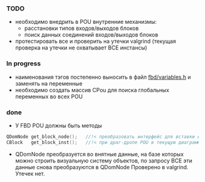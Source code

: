 ### TODO
- необходимо внедрить в POU внутренние механизмы:
  -  расстановки типов входов/выходов блоков
  -  поиск данных соединений входов/выходов блоков
- протестировать все и проверить на утечки valgrind (текущая проверка на утечки не охватывает ВСЕ инстансы)

### In progress
- наименования тэгов постепенно выносить в файл [fbd/variables.h](../fbd/variables.h) и заменять на переменные
- необходимо создать массив CPou для поиска глобальных переменных во всех POU

### done
- У FBD POU должны быть методы
 ```c++
QDomNode get_block_node();   //!< преобразовать интерфейс для вставки его в другие POU
CBlock   get_block_inst();   //!< при драг-дропе POU в текущую диаграмму
``` 
- QDomNode преобразуется во внятные данные, на базе которых можно строить визуальную систему объектов, по запросу ВСЕ 
  эти данные снова преобразуются в QDomNode 
Проверено в valgrind. Утечек нет.